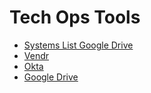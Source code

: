 # Tech Ops Tools

- [Systems List Google Drive](https://docs.google.com/spreadsheets/d/1tzP64dj2CrddDLTZuLFWmpXoNB9lUaOstRUj3FaN_Rs/edit#gid=0)
- [Vendr](Vendr/index.md)
- [Okta](Okta/main.md)
- [Google Drive](tools/drive.md)
